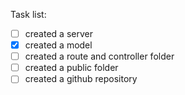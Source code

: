 Task list:
- [ ] created a server
- [x] created a model
- [ ] created a route and controller folder
- [ ] created a public folder
- [ ] created a github repository
